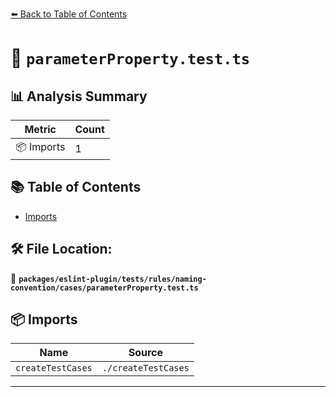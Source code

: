 [⬅️ Back to Table of Contents](../../../../../../index.md)

# 📄 `parameterProperty.test.ts`

## 📊 Analysis Summary

| Metric | Count |
|--------|-------|
| 📦 Imports | 1 |

## 📚 Table of Contents

- [Imports](#imports)

## 🛠️ File Location:
📂 **`packages/eslint-plugin/tests/rules/naming-convention/cases/parameterProperty.test.ts`**

## 📦 Imports

| Name | Source |
|------|--------|
| `createTestCases` | `./createTestCases` |


---